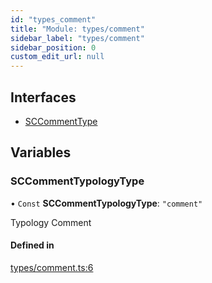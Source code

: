 ```yaml
---
id: "types_comment"
title: "Module: types/comment"
sidebar_label: "types/comment"
sidebar_position: 0
custom_edit_url: null
---
```


## Interfaces

- [SCCommentType](../interfaces/types_comment.SCCommentType.md)

## Variables

### SCCommentTypologyType

• `Const` **SCCommentTypologyType**: ``"comment"``

Typology Comment

#### Defined in

[types/comment.ts:6](https://github.com/selfcommunity/community-ui/blob/de7e3c8/packages/sc-core/src/types/comment.ts#L6)
